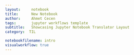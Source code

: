 ```yaml
---
layout:     notebook
title:      New Notebook
author:     Ahmet Cecen
tags: 		jupyter workflows template
subtitle:   Showcasing Jupyter Notebook Translator Layout
category:  TIL

notebookfilename: intro
visualworkflow: true
---
```

